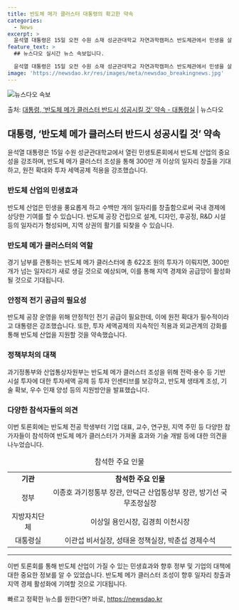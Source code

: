 ```yaml
---
title: 반도체 메가 클러스터 대통령의 확고한 약속
categories:
  - News
excerpt: >
  윤석열 대통령은 15일 오전 수원 소재 성균관대학교 자연과학캠퍼스 반도체관에서 민생을 살찌우는 반도체 산업을…
feature_text: >
  ## 뉴스다오 실시간 뉴스 속보입니다.

  윤석열 대통령은 15일 오전 수원 소재 성균관대학교 자연과학캠퍼스 반도체관에서 민생을 살찌우는 반도체 산업을…
image: 'https://newsdao.kr/res/images/meta/newsdao_breakingnews.jpg'
---
```


![뉴스다오 속보](https://newsdao.kr/res/images/meta/newsdao_breakingnews.jpg)

<p>출처: <a href="https://newsdao.kr/2986" rel="dofollow">대통령, ‘반도체 메가 클러스터 반드시 성공시킬 것’ 약속 - 대통령실</a> | 뉴스다오</p>

<h2 data-ke-size="size26">대통령, ‘반도체 메가 클러스터 반드시 성공시킬 것’ 약속</h2>
<p data-ke-size="size16">윤석열 대통령은 15일 수원 성균관대학교에서 열린 민생토론회에서 반도체 산업의 중요성을 강조하며, 반도체 메가 클러스터 조성을 통해 300만 개 이상의 일자리 창출을 기대하고, 원전 확대와 투자 세액공제 적용을 강조했습니다.</p>

<h3>반도체 산업의 민생효과</h3>
<p data-ke-size="size16">반도체 산업은 민생을 풍요롭게 하고 수백만 개의 일자리를 창출함으로써 국내 경제에 상당한 기여를 할 수 있습니다. 반도체 공장 건립으로 설계, 디자인, 후공정, R&D 시설 등의 일자리가 형성되며, 지역 상권의 활기를 되찾을 수 있습니다.</p>

<h3>반도체 메가 클러스터의 역할</h3>
<p data-ke-size="size16">경기 남부를 관통하는 반도체 메가 클러스터에 총 622조 원의 투자가 이뤄지면, 300만 개가 넘는 일자리가 새로 생길 것으로 예상되며, 이를 통해 지역 경제와 공급망이 활성화될 것으로 기대됩니다.</p>

<h3>안정적 전기 공급의 필요성</h3>
<p data-ke-size="size16">반도체 공장 운영을 위해 안정적인 전기 공급이 필요한데, 이에 원전 확대가 필수적이라고 대통령은 강조했습니다. 또한, 투자 세액공제의 지속적인 적용과 외교관계의 강화를 통해 반도체 산업을 지원할 것을 약속했습니다.</p>

<h3>정책부처의 대책</h3>
<p data-ke-size="size16">과기정통부와 산업통상자원부는 반도체 메가 클러스터 조성을 위해 전력·용수 등 기반 시설 투자에 대한 투자세액 공제 등 투자 인센티브를 보강하고, 반도체 생태계 조성, 기술 확보, 우수 인재 양성 등의 지원방안을 발표했습니다.</p>

<h3>다양한 참석자들의 의견</h3>
<p data-ke-size="size16">이번 토론회에는 반도체 전공 학생부터 기업 대표, 교수, 연구원, 지역 주민 등 다양한 참가자들이 참석하여 반도체 메가 클러스터가 가져올 효과와 기술 개발 등에 대한 의견을 나누었습니다.</p>

<table>
    <caption>참석한 주요 인물</caption>
    <tbody>
        <tr>
            <td style="text-align: center; height: 17px;"><b>기관</b></td>
            <td style="text-align: center; height: 17px;"><b>참석한 주요 인물</b></td>
        </tr>
        <tr>
            <td style="text-align: center; height: 17px;">정부</td>
            <td style="text-align: center; height: 17px;">이종호 과기정통부 장관, 안덕근 산업통상부 장관, 방기선 국무조정실장</td>
        </tr>
        <tr>
            <td style="text-align: center; height: 17px;">지방자치단체</td>
            <td style="text-align: center; height: 17px;">이상일 용인시장, 김경희 이천시장</td>
        </tr>
        <tr>
            <td style="text-align: center; height: 17px;">대통령실</td>
            <td style="text-align: center; height: 17px;">이관섭 비서실장, 성태윤 정책실장, 박춘섭 경제수석</td>
        </tr>
    </tbody>
</table>

<hr>
<p data-ke-size="size16">이번 토론회를 통해 반도체 산업이 가질 수 있는 민생효과와 향후 정부 및 기업의 대책에 대한 중요한 정보를 알 수 있었습니다. 반도체 메가 클러스터 조성이 향후 일자리 창출과 지역 경제 활성화에 기여할 것으로 기대됩니다.</p> 

빠르고 정확한 뉴스를 원한다면? 바로, <a href="https://newsdao.kr" rel="dofollow">https://newsdao.kr</a>


    

